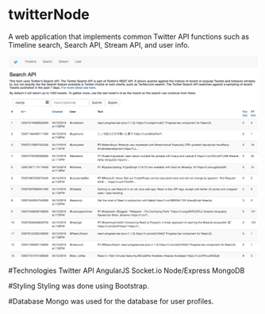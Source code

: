# twitterNode

A web application that implements common Twitter API functions such as Timeline search, Search API, Stream API, and user info.

![ScreenShot](/docs/screen1.png)

#Technologies
  Twitter API
  AngularJS
  Socket.io
  Node/Express
  MongoDB

#Styling
Styling was done using Bootstrap.

#Database
Mongo was used for the database for user profiles.
